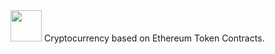 <img src="https://mindexcoin.org/assets/img/logo/default.png" height="50"/>
Cryptocurrency based on Ethereum Token Contracts.
